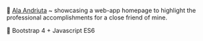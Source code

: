 :dancer: [Ala Andriuta](https://thawing-journey-87460.herokuapp.com/) ~ showcasing a web-app homepage to highlight the professional accomplishments for a close friend of mine.

:telescope: Bootstrap 4 + Javascript ES6


